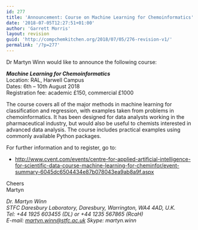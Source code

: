 ```yaml
---
id: 277
title: 'Announcement: Course on Machine Learning for Chemoinformatics'
date: '2018-07-05T12:27:51+01:00'
author: 'Garrett Morris'
layout: revision
guid: 'http://compchemkitchen.org/2018/07/05/276-revision-v1/'
permalink: '/?p=277'
---
```


Dr Martyn Winn would like to announce the following course:

***Machine Learning for Chemoinformatics***  
Location: RAL, Harwell Campus  
Dates: 6th – 10th August 2018  
Registration fee: academic £150, commercial £1000

The course covers all of the major methods in machine learning for classification and regression, with examples taken from problems in chemoinformatics. It has been designed for data analysts working in the pharmaceutical industry, but would also be useful to chemists interested in advanced data analysis. The course includes practical examples using commonly available Python packages.

For further information and to register, go to:

- <http://www.cvent.com/events/centre-for-applied-artificial-intelligence-for-scientific-data-course-machine-learning-for-cheminfor/event-summary-6045dc6504434e87b078043ea9ab8a9f.aspx>

Cheers  
Martyn

*Dr. Martyn Winn*  
*STFC Daresbury Laboratory, Daresbury, Warrington, WA4 4AD, U.K.*  
*Tel: +44 1925 603455 (DL) or +44 1235 567865 (RcaH)*  
*E-mail: <martyn.winn@stfc.ac.uk> Skype: martyn.winn*
